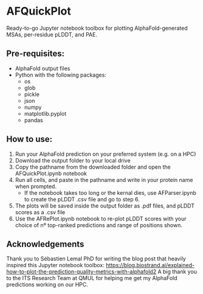 # AFQuickPlot
Ready-to-go Jupyter notebook toolbox for plotting AlphaFold-generated MSAs, per-residue pLDDT, and PAE. 

## Pre-requisites:
- AlphaFold output files
- Python with the following packages:
  - os
  - glob
  - pickle
  - json
  - numpy
  - matplotlib.pyplot
  - pandas

## How to use:
1. Run your AlphaFold prediction on your preferred system (e.g. on a HPC)
2. Download the output folder to your local drive
3. Copy the pathname from the downloaded folder and open the AFQuickPlot.ipynb notebook
4. Run all cells, and paste in the pathname and write in your protein name when prompted.
    - If the notebook takes too long or the kernal dies, use AFParser.ipynb to create the pLDDT .csv file and go to step 6.
5. The plots will be saved inside the output folder as .pdf files, and pLDDT scores as a .csv file
6. Use the AFRePlot.ipynb notebook to re-plot pLDDT scores with your choice of nº top-ranked predictions and range of positions shown.

## Acknowledgements
Thank you to Sébastien Lemal PhD for writing the blog post that heavily inspired this Jupyter notebook toolbox: https://blog.biostrand.ai/explained-how-to-plot-the-prediction-quality-metrics-with-alphafold2 
A big thank you to the ITS Research Team at QMUL for helping me get my AlphaFold predictions working on our HPC.
